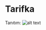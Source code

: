 # Tarifka

Tanıtım: 
![alt text](https://www.linkpicture.com/q/patikastore.png "Logo Title Text 1")
